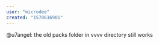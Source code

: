 ```yaml
---
user: "microdee"
created: "1570616901"
---
```


@u7angel: the old packs folder in vvvv directory still works
